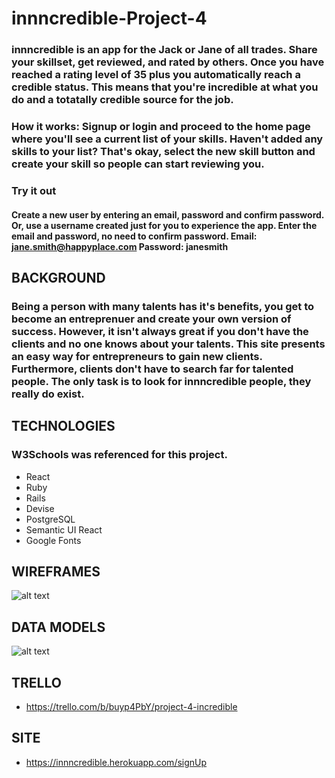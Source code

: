 # innncredible-Project-4

### innncredible is an app for the Jack or Jane of all trades. Share your skillset, get reviewed, and rated by others. Once you have reached a rating level of 35 plus you automatically reach a credible status. This means that you're incredible at what you do and a totatally credible source for the job. 

### How it works: Signup or login and proceed to the home page where you'll see a current list of your skills. Haven't added any skills to your list? That's okay, select the new skill button and create your skill so people can start reviewing you. 

### Try it out
#### Create a new user by entering an email, password and confirm password. Or, use a username created just for you to experience the app. Enter the email and password, no need to confirm password. Email: jane.smith@happyplace.com Password: janesmith  

## BACKGROUND
### Being a person with many talents has it's benefits, you get to become an entreprenuer and create your own version of success. However, it isn't always great if you don't have the clients and no one knows about your talents. This site presents an easy way for entrepreneurs to gain new clients. Furthermore, clients don't have to search far for talented people. The only task is to look for innncredible people, they really do exist.

## TECHNOLOGIES
### W3Schools was referenced for this project. 
* React
* Ruby
* Rails
* Devise
* PostgreSQL
* Semantic UI React
* Google Fonts


## WIREFRAMES
![alt text](https://i.imgur.com/kyz7qC2.png)

## DATA MODELS
![alt text](https://i.imgur.com/ZkAiGrn.png)
## TRELLO

* https://trello.com/b/buyp4PbY/project-4-incredible

## SITE

* https://innncredible.herokuapp.com/signUp